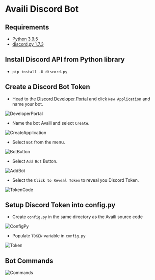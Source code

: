 # Availi Discord Bot

## Requirements
- [Python 3.9.5](https://www.python.org/downloads/release/python-395/)
- [discord.py 1.7.3](https://pypi.org/project/discord.py/)

## Install Discord API from Python library
- `pip install -U discord.py`

## Create a Discord Bot Token
- Head to the [Discord Developer Portal](https://discord.com/developers/applications) and click `New Application` and name your bot.

![DeveloperPortal](https://user-images.githubusercontent.com/33518649/169499858-08d1eac2-f163-4629-b006-cf0acfbf43a1.png)

- Name the bot Availi and select `Create`.

![CreateApplication](https://user-images.githubusercontent.com/33518649/169505965-043afc44-d107-4b13-967a-04f824c8bef7.png)

- Select `Bot` from the menu.

![BotButton](https://user-images.githubusercontent.com/33518649/169500087-a6f64c55-5db2-4e89-805d-926f7a07da32.png)

- Select `Add Bot` Button.

![AddBot](https://user-images.githubusercontent.com/33518649/169500108-1c4f395c-bfc6-48a5-84a5-6b80335bbac7.png)

- Select the `Click to Reveal Token` to reveal you Discord Token.

![TokenCode](https://user-images.githubusercontent.com/33518649/169500136-a7ac0447-763f-4570-8cfe-9da75447132f.png)

## Setup Discord Token into config.py
- Create `config.py` in the same directory as the Availi source code

![ConfigPy](https://user-images.githubusercontent.com/33518649/169490054-8e8ff621-3563-4c10-8a2e-bedf35d3be18.png)

- Populate `TOKEN` variable in `config.py` 

![Token](https://user-images.githubusercontent.com/33518649/163662962-5ad6c072-f24c-4413-a8e0-bf10abe0c80a.png)

## Bot Commands
![Commands](https://user-images.githubusercontent.com/33518649/169494135-ce6a8976-9212-4f73-8dcc-20b382a66916.png)
